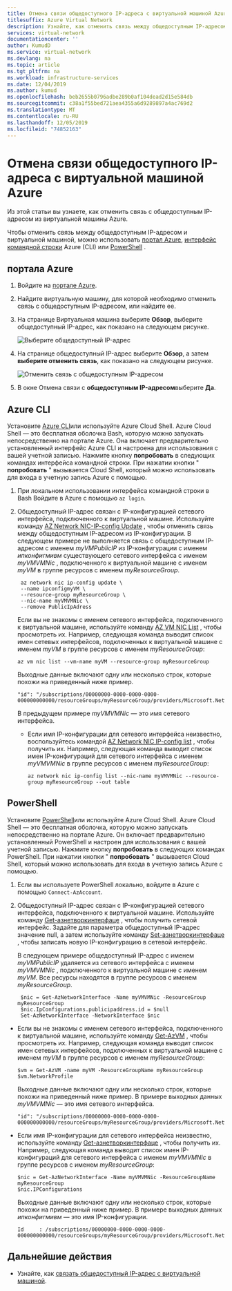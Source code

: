 ```yaml
---
title: Отмена связи общедоступного IP-адреса с виртуальной машиной Azure
titlesuffix: Azure Virtual Network
description: Узнайте, как отменить связь между общедоступным IP-адресом и виртуальной машиной.
services: virtual-network
documentationcenter: ''
author: KumudD
ms.service: virtual-network
ms.devlang: na
ms.topic: article
ms.tgt_pltfrm: na
ms.workload: infrastructure-services
ms.date: 12/04/2019
ms.author: kumud
ms.openlocfilehash: beb2655b0796adbe289b0af104dead2d15e584db
ms.sourcegitcommit: c38a1f55bed721aea4355a6d9289897a4ac769d2
ms.translationtype: MT
ms.contentlocale: ru-RU
ms.lasthandoff: 12/05/2019
ms.locfileid: "74852163"
---
```

# <a name="dissociate-a-public-ip-address-from-an-azure-vm"></a>Отмена связи общедоступного IP-адреса с виртуальной машиной Azure 

Из этой статьи вы узнаете, как отменить связь с общедоступным IP-адресом из виртуальной машины Azure.

Чтобы отменить связь между общедоступным IP-адресом и виртуальной машиной, можно использовать [портал Azure](#azure-portal), [интерфейс командной строки](#azure-cli) Azure (CLI) или [PowerShell](#powershell) .

## <a name="azure-portal"></a>портала Azure

1. Войдите на [портале Azure](https://portal.azure.com).
2. Найдите виртуальную машину, для которой необходимо отменить связь с общедоступным IP-адресом, или найдите ее.
3. На странице Виртуальная машина выберите **Обзор**, выберите общедоступный IP-адрес, как показано на следующем рисунке.

   ![Выберите общедоступный IP-адрес](./media/remove-public-ip-address/remove-public-ip-address-2.png)

4. На странице общедоступный IP-адрес выберите **Обзор**, а затем **выберите отменить связь**, как показано на следующем рисунке.

    ![Отменить связь с общедоступным IP-адресом](./media/remove-public-ip-address/remove-public-ip-address-3.png)

5. В окне Отмена связи с **общедоступным IP-адресом**выберите **Да**.

## <a name="azure-cli"></a>Azure CLI

Установите [Azure CLI](/cli/azure/install-azure-cli?toc=%2fazure%2fvirtual-network%2ftoc.json)или используйте Azure Cloud Shell. Azure Cloud Shell — это бесплатная оболочка Bash, которую можно запускать непосредственно на портале Azure. Она включает предварительно установленный интерфейс Azure CLI и настроена для использования с вашей учетной записью. Нажмите кнопку **попробовать** в следующих командах интерфейса командной строки. При нажатии кнопки " **попробовать** " вызывается Cloud Shell, который можно использовать для входа в учетную запись Azure с помощью.

1. При локальном использовании интерфейса командной строки в Bash Войдите в Azure с помощью `az login`.
2. Общедоступный IP-адрес связан с IP-конфигурацией сетевого интерфейса, подключенного к виртуальной машине. Используйте команду [AZ Network NIC-IP-config Update](/cli/azure/network/nic/ip-config?view=azure-cli-latest#az-network-nic-ip-config-update) , чтобы отменить связь между общедоступным IP-адресом из IP-конфигурации. В следующем примере не выполняется связь с общедоступным IP-адресом с именем *myVMPublicIP* из IP-конфигурации с именем *ипконфигмивм* существующего сетевого интерфейса с именем *myVMVMNic* , подключенного к виртуальной машине с именем *myVM* в группе ресурсов с именем *myResourceGroup*.
  
   ```azurecli-interactive
    az network nic ip-config update \
    --name ipconfigmyVM \
    --resource-group myResourceGroup \
    --nic-name myVMVMNic \
    --remove PublicIpAdress
   ```

   Если вы не знакомы с именем сетевого интерфейса, подключенного к виртуальной машине, используйте команду [AZ VM NIC List](/cli/azure/vm/nic?view=azure-cli-latest#az-vm-nic-list) , чтобы просмотреть их. Например, следующая команда выводит список имен сетевых интерфейсов, подключенных к виртуальной машине с именем *myVM* в группе ресурсов с именем *myResourceGroup*:

     ```azurecli-interactive
     az vm nic list --vm-name myVM --resource-group myResourceGroup
     ```

     Выходные данные включают одну или несколько строк, которые похожи на приведенный ниже пример.
  
     ```
     "id": "/subscriptions/00000000-0000-0000-0000-000000000000/resourceGroups/myResourceGroup/providers/Microsoft.Network/networkInterfaces/myVMVMNic",
     ```

     В предыдущем примере *myVMVMNic* — это имя сетевого интерфейса.

   - Если имя IP-конфигурации для сетевого интерфейса неизвестно, воспользуйтесь командой [AZ Network NIC IP-config list](/cli/azure/network/nic/ip-config?view=azure-cli-latest#az-network-nic-ip-config-list) , чтобы получить их. Например, следующая команда выводит список имен IP-конфигураций для сетевого интерфейса с именем *myVMVMNic* в группе ресурсов с именем *myResourceGroup*:

     ```azurecli-interactive
     az network nic ip-config list --nic-name myVMVMNic --resource-group myResourceGroup --out table
     ```

## <a name="powershell"></a>PowerShell

Установите [PowerShell](/powershell/azure/install-az-ps)или используйте Azure Cloud Shell. Azure Cloud Shell — это бесплатная оболочка, которую можно запускать непосредственно на портале Azure. Он включает предварительно установленный PowerShell и настроен для использования с вашей учетной записью. Нажмите кнопку **попробовать** в следующих командах PowerShell. При нажатии кнопки " **попробовать** " вызывается Cloud Shell, который можно использовать для входа в учетную запись Azure с помощью.

1. Если вы используете PowerShell локально, войдите в Azure с помощью `Connect-AzAccount`.
2. Общедоступный IP-адрес связан с IP-конфигурацией сетевого интерфейса, подключенного к виртуальной машине. Используйте команду [Get-азнетворкинтерфаце](/powershell/module/Az.Network/Get-AzNetworkInterface) , чтобы получить сетевой интерфейс. Задайте для параметра общедоступный IP-адрес значение null, а затем используйте команду [Set-азнетворкинтерфаце](/powershell/module/Az.Network/Set-AzNetworkInterface) , чтобы записать новую IP-конфигурацию в сетевой интерфейс.

   В следующем примере общедоступный IP-адрес с именем *myVMPublicIP* удаляется из сетевого интерфейса с именем *myVMVMNic* , подключенного к виртуальной машине с именем *myVM*. Все ресурсы находятся в группе ресурсов с именем *myResourceGroup*.
  
   ```azurepowershell
    $nic = Get-AzNetworkInterface -Name myVMVMNic -ResourceGroup myResourceGroup
    $nic.IpConfigurations.publicipaddress.id = $null
    Set-AzNetworkInterface -NetworkInterface $nic
   ```

  - Если вы не знакомы с именем сетевого интерфейса, подключенного к виртуальной машине, используйте команду [Get-AzVM](/powershell/module/Az.Compute/Get-AzVM) , чтобы просмотреть их. Например, следующая команда выводит список имен сетевых интерфейсов, подключенных к виртуальной машине с именем *myVM* в группе ресурсов с именем *myResourceGroup*:

    ```azurepowershell
    $vm = Get-AzVM -name myVM -ResourceGroupName myResourceGroup
    $vm.NetworkProfile
    ```

     Выходные данные включают одну или несколько строк, которые похожи на приведенный ниже пример. В примере выходных данных *myVMVMNic* — это имя сетевого интерфейса.
  
     ```
     "id": "/subscriptions/00000000-0000-0000-0000-000000000000/resourceGroups/myResourceGroup/providers/Microsoft.Network/networkInterfaces/myVMVMNic",
     ```

   - Если имя IP-конфигурации для сетевого интерфейса неизвестно, используйте команду [Get-азнетворкинтерфаце](/powershell/module/Az.Network/Get-AzNetworkInterface) , чтобы получить их. Например, следующая команда выводит список имен IP-конфигураций для сетевого интерфейса с именем *myVMVMNic* в группе ресурсов с именем *myResourceGroup*:

     ```azurepowershell-interactive
     $nic = Get-AzNetworkInterface -Name myVMVMNic -ResourceGroupName myResourceGroup
     $nic.IPConfigurations
     ```

     Выходные данные включают одну или несколько строк, которые похожи на приведенный ниже пример. В примере выходных данных *ипконфигмивм* — это имя IP-конфигурации.
  
     ```
     Id     : /subscriptions/00000000-0000-0000-0000-000000000000/resourceGroups/myResourceGroup/providers/Microsoft.Network/networkInterfaces/myVMVMNic/ipConfigurations/ipconfigmyVM
     ```

## <a name="next-steps"></a>Дальнейшие действия

- Узнайте, как [связать общедоступный IP-адрес с виртуальной машиной](associate-public-ip-address-vm.md).
